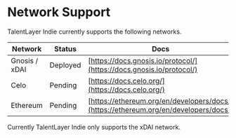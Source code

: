 # Network Support

TalentLayer Indie currently supports the following networks.

| Network       | Status   | Docs                                                                                 |
| ------------- | -------- | ------------------------------------------------------------------------------------ |
| Gnosis / xDAI | Deployed | [https://docs.gnosis.io/protocol/](https://docs.gnosis.io/protocol/)                 |
| Celo          | Pending  | [https://docs.celo.org/](https://docs.celo.org/)                                     |
| Ethereum      | Pending  | [https://ethereum.org/en/developers/docs/](https://ethereum.org/en/developers/docs/) |

Currently TalentLayer Indie only supports the xDAI network.
